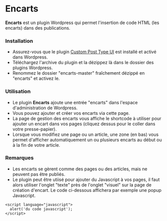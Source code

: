 Encarts
=============

**Encarts** est un plugin Wordpress qui permet l'insertion de code HTML (les encarts) dans des publications.

### Installation

  - Assurez-vous que le plugin [Custom Post Type UI](https://fr.wordpress.org/plugins/custom-post-type-ui) est installé et activé dans Wordpress.
  - Téléchargez l'archive du plugin et la dézippez là dans le dossier des plugins Wordpress.
  - Renommez le dossier "encarts-master" fraîchement dézippé en "encarts" et activez le.

### Utilisation

- Le plugin **Encarts** ajoute une entrée "encarts" dans l'espace d'administration de Wordpress.
- Vous pouvez ajouter et créer vos encarts via cette page.
- La page de gestion des encarts vous affiche le shortcode à utiliser pour ajouter un encart dans vos pages (cliquez dessus pour le coller dans votre presse-papier).
- Lorsque vous modifiez une page ou un article, une zone (en bas) vous permet d'afficher automatiquement un ou plusieurs encarts au début ou à la fin de votre article.

### Remarques

- Les encarts se gèrent comme des pages ou des articles, mais ne peuvent pas être publiés.
- Le plugin peut être utiisé pour ajouter du Javascript à vos pages, il faut alors utiliser l'onglet "texte" près de l'onglet "visuel" sur la page de création d'encart. Le code ci-dessous affichera par exemple une popup Javascript.


```
<script language="javascript">
  alert('du code javascript');
</script>
```

